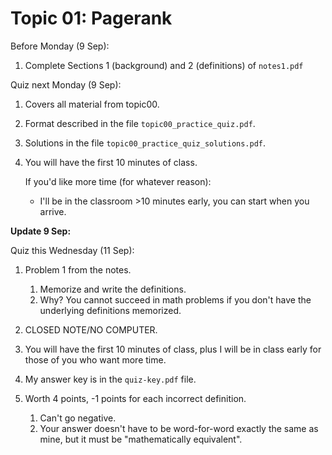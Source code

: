 # Topic 01: Pagerank

Before Monday (9 Sep):

1. Complete Sections 1 (background) and 2 (definitions) of `notes1.pdf`

Quiz next Monday (9 Sep):

1. Covers all material from topic00.

1. Format described in the file `topic00_practice_quiz.pdf`.

1. Solutions in the file `topic00_practice_quiz_solutions.pdf`.

1. You will have the first 10 minutes of class.

   If you'd like more time (for whatever reason):
   
   * I'll be in the classroom >10 minutes early, you can start when you arrive.

**Update 9 Sep:**

Quiz this Wednesday (11 Sep):

1. Problem 1 from the notes.
    1. Memorize and write the definitions.
    1. Why? You cannot succeed in math problems if you don't have the underlying definitions memorized.

1. CLOSED NOTE/NO COMPUTER.

1. You will have the first 10 minutes of class, plus I will be in class early for those of you who want more time.

1. My answer key is in the `quiz-key.pdf` file.

1. Worth 4 points, -1 points for each incorrect definition.
    1. Can't go negative.
    1. Your answer doesn't have to be word-for-word exactly the same as mine, but it must be "mathematically equivalent".

